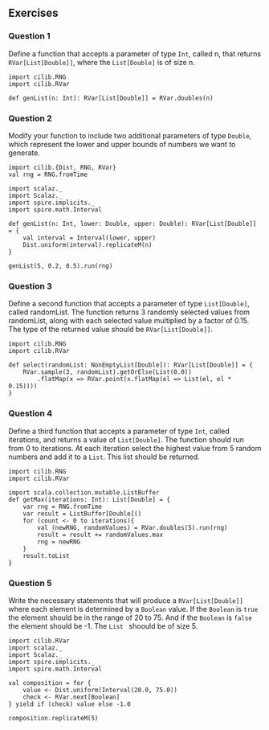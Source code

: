 ## Exercises

### Question 1
Define a function that accepts a parameter of type `Int`, called n, that returns `RVar[List[Double]]`,
where the `List[Double]` is of size n.

<div class="solution">

```tut:book:invisible
import cilib.RNG
import cilib.RVar
```
```tut:book:silent
def genList(n: Int): RVar[List[Double]] = RVar.doubles(n)
```
</div>

### Question 2
Modify your function to include two additional parameters of type `Double`,
which represent the lower and upper bounds of numbers we want to generate.

<div class="solution">

```tut:book:invisible
import cilib.{Dist, RNG, RVar}
val rng = RNG.fromTime
```
```tut:book:silent
import scalaz._
import Scalaz._
import spire.implicits._
import spire.math.Interval

def genList(n: Int, lower: Double, upper: Double): RVar[List[Double]] = {
    val interval = Interval(lower, upper)
    Dist.uniform(interval).replicateM(n)
}
```
```tut:book
genList(5, 0.2, 0.5).run(rng)
```
</div>

### Question 3
Define a second function that accepts a parameter of type `List[Double]`, called randomList.
The function returns 3 randomly selected values from randomList, along with each selected value multiplied by a factor of 0.15.
The type of the returned value should be `RVar[List[Double]]`.

<div class="solution">

```tut:book:invisible
import cilib.RNG
import cilib.RVar
```
```tut:book:silent
def select(randomList: NonEmptyList[Double]): RVar[List[Double]] = {
    RVar.sample(3, randomList).getOrElse(List(0.0))
        .flatMap(x => RVar.point(x.flatMap(el => List(el, el * 0.15))))
}
```
</div>

### Question 4
Define a third function that accepts a parameter of type `Int`, called iterations, and returns a value of `List[Double]`.
The function should run from 0 to iterations.
At each iteration select the highest value from 5 random numbers and add it to a `List`.
This list should be returned.

<div class="solution">

```tut:book:invisible
import cilib.RNG
import cilib.RVar
```
```tut:book:silent
import scala.collection.mutable.ListBuffer
def getMax(iterations: Int): List[Double] = {
    var rng = RNG.fromTime
    var result = ListBuffer[Double]()
    for (count <- 0 to iterations){
        val (newRNG, randomValues) = RVar.doubles(5).run(rng)
        result = result += randomValues.max
        rng = newRNG
    }
    result.toList
}
```
</div>

### Question 5
Write the necessary statements that will produce a `RVar[List[Double]]` where each element is determined by a `Boolean` value.
If the `Boolean` is `true` the element should be in the range of 20 to 75.
And if the `Boolean` is `false` the element should be -1.
The `List ` shoould be of size 5.

<div class="solution">

```tut:book:invisible
import cilib.RVar
import scalaz._
import Scalaz._
import spire.implicits._
import spire.math.Interval
```
```tut:book:silent
val composition = for {
    value <- Dist.uniform(Interval(20.0, 75.0))
    check <- RVar.next[Boolean] 
} yield if (check) value else -1.0

composition.replicateM(5)
```
</div>